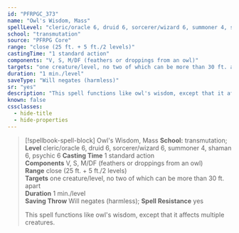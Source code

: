 ```yaml
---
id: "PFRPGC_373"
name: "Owl's Wisdom, Mass"
spellLevel: "cleric/oracle 6, druid 6, sorcerer/wizard 6, summoner 4, shaman 6, psychic 6"
school: "transmutation"
source: "PFRPG Core"
range: "close (25 ft. + 5 ft./2 levels)"
castingTime: "1 standard action"
components: "V, S, M/DF (feathers or droppings from an owl)"
targets: "one creature/level, no two of which can be more than 30 ft. apart"
duration: "1 min./level"
saveType: "Will negates (harmless)"
sr: "yes"
description: "This spell functions like owl's wisdom, except that it affects multiple creatures."
known: false
cssclasses:
  - hide-title
  - hide-properties
---
```


> [!spellbook-spell-block] Owl's Wisdom, Mass
> **School:** transmutation; **Level** cleric/oracle 6, druid 6, sorcerer/wizard 6, summoner 4, shaman 6, psychic 6
> **Casting Time** 1 standard action  
> **Components** V, S, M/DF (feathers or droppings from an owl)  
> **Range** close (25 ft. + 5 ft./2 levels)  
> **Targets** one creature/level, no two of which can be more than 30 ft. apart  
> **Duration** 1 min./level  
> **Saving Throw** Will negates (harmless); **Spell Resistance** yes
> 
> This spell functions like owl's wisdom, except that it affects multiple creatures.